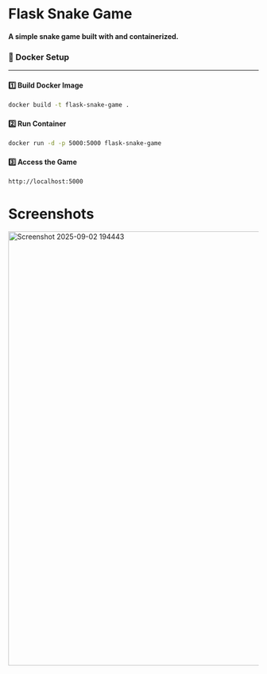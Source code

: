 # Flask Snake Game

#### A simple snake game built with and containerized. ### 


### 🐳 Docker Setup
---
#### 1️⃣ Build Docker Image 
```bash
docker build -t flask-snake-game .
```
#### 2️⃣ Run Container
```bash
docker run -d -p 5000:5000 flask-snake-game
```
#### 3️⃣ Access the Game
```bash
http://localhost:5000
```
# Screenshots
<img width="1157" height="872" alt="Screenshot 2025-09-02 194443" src="https://github.com/user-attachments/assets/0eb20dfe-e5a2-41e6-bc98-f93272f55362" />
